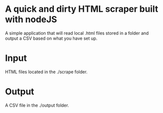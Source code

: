 # A quick and dirty HTML scraper built with nodeJS
A simple application that will read local .html files stored in a folder and output a CSV based on what you have set up.

# Input
HTML files located in the ./scrape folder.


# Output
A CSV file in the ./output folder.
